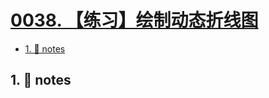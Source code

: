 # [0038. 【练习】绘制动态折线图](https://github.com/tnotesjs/TNotes.svg/tree/main/notes/0038.%20%E3%80%90%E7%BB%83%E4%B9%A0%E3%80%91%E7%BB%98%E5%88%B6%E5%8A%A8%E6%80%81%E6%8A%98%E7%BA%BF%E5%9B%BE)

<!-- region:toc -->

- [1. 📒 notes](#1--notes)

<!-- endregion:toc -->

## 1. 📒 notes
